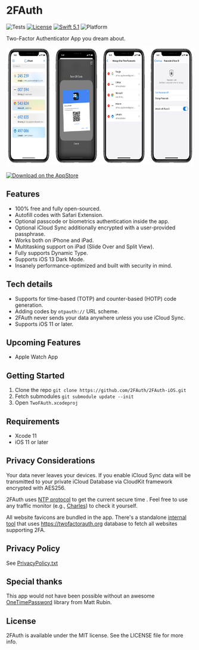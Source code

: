 # 2FAuth

![Tests](https://github.com/2FAuth/2FAuth-iOS/workflows/Tests/badge.svg)
[![License](https://img.shields.io/badge/license-MIT-green)](https://github.com/2FAuth/2FAuth-iOS/blob/master/LICENSE)
[![Swift 5.1](https://img.shields.io/badge/swift-5.1-orange.svg)](#Getting-Started)
![Platform](https://img.shields.io/badge/platform-iOS-blue)

Two-Factor Authenticator App you dream about.

<p align="center">
<img src="https://github.com/2FAuth/2FAuth-iOS/raw/master/.assets/screenshots.png?raw=true" alt="2FAuth Screenshots" height="320">
</p>

[![Download on the AppStore](https://linkmaker.itunes.apple.com/en-gb/badge-lrg.svg?releaseDate=2017-07-19&kind=iossoftware&bubble=ios_apps)](https://apps.apple.com/app/2fauth/id1505207634)

## Features

* 100% free and fully open-sourced.
* Autofill codes with Safari Extension.
* Optional passcode or biometrics authentication inside the app.
* Optional iCloud Sync additionally encrypted with a user-provided passphrase.
* Works both on iPhone and iPad.
* Multitasking support on iPad (Slide Over and Split View).
* Fully supports Dynamic Type.
* Supports iOS 13 Dark Mode.
* Insanely performance-optimized and built with security in mind.

## Tech details

* Supports for time-based (TOTP) and counter-based (HOTP) code generation.
* Adding codes by `otpauth://` URL scheme.
* 2FAuth never sends your data anywhere unless you use iCloud Sync.
* Supports iOS 11 or later.

## Upcoming Features

* Apple Watch App

## Getting Started

1. Clone the repo `git clone https://github.com/2FAuth/2FAuth-iOS.git`
2. Fetch submodules `git submodule update --init`
3. Open `TwoFAuth.xcodeproj`

## Requirements

- Xcode 11
- iOS 11 or later

## Privacy Considerations

Your data never leaves your devices. If you enable iCloud Sync data will be transmitted to your private iCloud Database via CloudKit framework encrypted with AES256.

2FAuth uses [NTP protocol](https://en.wikipedia.org/wiki/Network_Time_Protocol) to get the current secure time . Feel free to use any traffic monitor (e.g., [Charles](https://www.charlesproxy.com)) to check it yourself.

All website favicons are bundled in the app. There's a standalone [internal tool](https://github.com/2FAuth/2FAuth-iOS/tree/master/TwoFAuthFavIconExporter) that uses https://twofactorauth.org database to fetch all websites supporting 2FA.

## Privacy Policy

See [PrivacyPolicy.txt](https://github.com/2FAuth/2FAuth-iOS/blob/master/PrivacyPolicy.txt)

## Special thanks

This app would not have been possible without an awesome [OneTimePassword](https://github.com/mattrubin/OneTimePassword) library from Matt Rubin.

## License

2FAuth is available under the MIT license. See the LICENSE file for more info.
